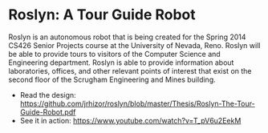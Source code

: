 Roslyn: A Tour Guide Robot
==========================

Roslyn is an autonomous robot that is being created for the Spring 2014 CS426 Senior Projects course at the University of Nevada, Reno. Roslyn will be able to provide tours to visitors of the Computer Science and Engineering department. Roslyn is able to provide information about laboratories, offices, and other relevant points of interest that exist on the second floor of the Scrugham Engineering and Mines building. 

- Read the design: https://github.com/jrhizor/roslyn/blob/master/Thesis/Roslyn-The-Tour-Guide-Robot.pdf
- See it in action: https://www.youtube.com/watch?v=T_pV6u2EekM
